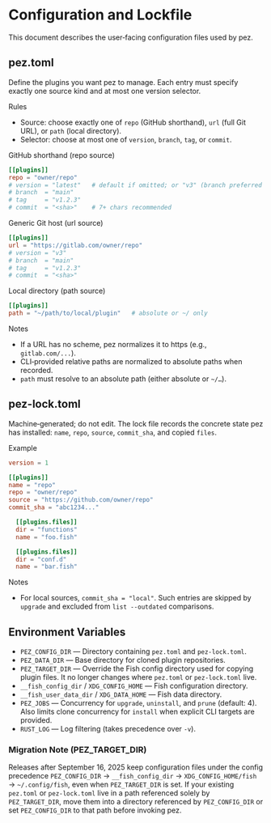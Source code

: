 # Configuration and Lockfile

This document describes the user‑facing configuration files used by pez.

## pez.toml

Define the plugins you want pez to manage. Each entry must specify exactly one
source kind and at most one version selector.

Rules

- Source: choose exactly one of `repo` (GitHub shorthand), `url` (full Git URL), or `path` (local directory).
- Selector: choose at most one of `version`, `branch`, `tag`, or `commit`.

GitHub shorthand (repo source)

```toml
[[plugins]]
repo = "owner/repo"
# version = "latest"   # default if omitted; or "v3" (branch preferred over tags)
# branch  = "main"
# tag     = "v1.2.3"
# commit  = "<sha>"    # 7+ chars recommended
```

Generic Git host (url source)

```toml
[[plugins]]
url = "https://gitlab.com/owner/repo"
# version = "v3"
# branch  = "main"
# tag     = "v1.2.3"
# commit  = "<sha>"
```

Local directory (path source)

```toml
[[plugins]]
path = "~/path/to/local/plugin"   # absolute or ~/ only
```

Notes

- If a URL has no scheme, pez normalizes it to https (e.g., `gitlab.com/...`).
- CLI‑provided relative paths are normalized to absolute paths when recorded.
- `path` must resolve to an absolute path (either absolute or `~/…`).

## pez-lock.toml

Machine‑generated; do not edit. The lock file records the concrete state pez has
installed: `name`, `repo`, `source`, `commit_sha`, and copied `files`.

Example

```toml
version = 1

[[plugins]]
name = "repo"
repo = "owner/repo"
source = "https://github.com/owner/repo"
commit_sha = "abc1234..."

  [[plugins.files]]
  dir = "functions"
  name = "foo.fish"

  [[plugins.files]]
  dir = "conf.d"
  name = "bar.fish"
```

Notes

- For local sources, `commit_sha = "local"`. Such entries are skipped by
  `upgrade` and excluded from `list --outdated` comparisons.

## Environment Variables

- `PEZ_CONFIG_DIR` — Directory containing `pez.toml` and `pez-lock.toml`.
- `PEZ_DATA_DIR` — Base directory for cloned plugin repositories.
- `PEZ_TARGET_DIR` — Override the Fish config directory used for copying plugin files. It no longer changes where `pez.toml` or `pez-lock.toml` live.
- `__fish_config_dir` / `XDG_CONFIG_HOME` — Fish configuration directory.
- `__fish_user_data_dir` / `XDG_DATA_HOME` — Fish data directory.
- `PEZ_JOBS` — Concurrency for `upgrade`, `uninstall`, and `prune` (default: 4). Also limits clone concurrency for `install` when explicit CLI targets are provided.
- `RUST_LOG` — Log filtering (takes precedence over `-v`).

### Migration Note (PEZ_TARGET_DIR)

Releases after September 16, 2025 keep configuration files under the config
precedence `PEZ_CONFIG_DIR` → `__fish_config_dir` → `XDG_CONFIG_HOME/fish` →
`~/.config/fish`, even when `PEZ_TARGET_DIR` is set. If your existing
`pez.toml` or `pez-lock.toml` live in a path referenced solely by
`PEZ_TARGET_DIR`, move them into a directory referenced by `PEZ_CONFIG_DIR`
or set `PEZ_CONFIG_DIR` to that path before invoking pez.
